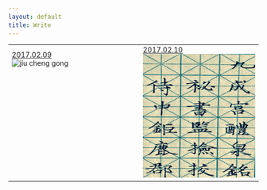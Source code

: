 ```yaml
---
layout: default
title: Write
---
```


<table>
<tr>
<td>
<div style="width:250px;height:250px;overflow:hidden;">
<a href="">2017.02.09</a>
<br/>
<img src="http://imglf1.ph.126.net/ZOSE2xGcKDM6KkdtnDP0HA==/6631880304793726603.jpg" alt="jiu cheng gong"/>
</div>
</td>
<td>
<a href="">2017.02.10</a>
<br/>
<img src="https://raw.githubusercontent.com/here1009/here1009.github.io/master/images/jiuchenggong1.jpg" alt="jiu cheng gong" width="250"  height="250" />
</td>
</tr>
</table>

